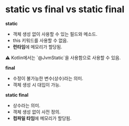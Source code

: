 # static vs final vs static final

**static**

- 객체 생성 없이 사용할 수 있는 필드와 메소드.
- this 키워드를 사용할 수 없음.
- **런타임**에 메모리가 할당됨.

<aside>
⚠️ Kotlin에서는 `@JvmStatic`을 사용함으로 사용할 수 있음.

</aside>

**final**

- 수정이 불가능한 변수(상수)라는 의미.
- 객체 생성 시 대입이 가능.

**static final**

- 상수라는 의미.
- 객체 생성 없이 사전 정의.
- **컴파일 타임**에 메모리가 할당됨.